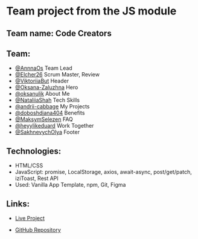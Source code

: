 # Team project from the JS module

## Team name: Code Creators

## Team:

- [@AnnnaOs](https://github.com/AnnnaOs) Team Lead
- [@Elcher26](https://github.com/Elcher26) Scrum Master, Review
- [@ViktoriiaBut](https://github.com/ViktoriiaBut) Header
- [@Oksana-Zaluzhna](https://github.com/Oksana-Zaluzhna) Hero
- [@oksanulik](https://github.com/oksanulik) About Me
- [@NataliiaShah](https://github.com/NataliiaShah) Tech Skills
- [@andrii-cabbage](https://github.com/andrii-cabbage) My Projects
- [@doboshdiana404](https://github.com/doboshdiana404) Benefits
- [@MaksymSelezen](https://github.com/MaksymSelezen) FAQ
- [@heyylikeduard](https://github.com/heyylikeduard) Work Together
- [@SakhnevychOlya](https://github.com/SakhnevychOlya) Footer

## Technologies:

- HTML/CSS
- JavaScript: promise, LocalStorage, axios, await-async, post/get/patch,
  iziToast, Rest API
- Used: Vanilla App Template, npm, Git, Figma

## Links:

- [Live Project](https://annnaos.github.io/codeCreators-project/)

- [GitHub Repository](https://github.com/AnnnaOs/codeCreators-project)
